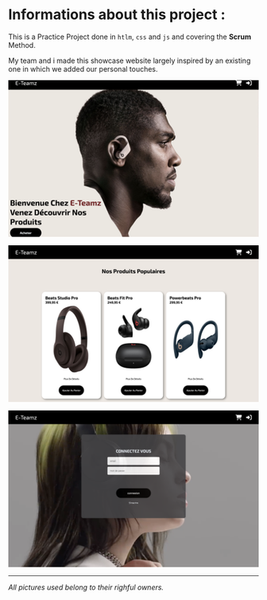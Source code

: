 # Informations about this project :

This is a Practice Project done in `htlm`, `css` and `js` and covering the **Scrum** Method.

My team and i made this showcase website largely inspired by an existing one in which we added our personal touches.


![index preview](./preview/index-preview.png)

![products preview](./preview/products-preview.png)

![login preview](./preview/login-preview.png)


---------------------------

_All pictures used belong to their righful owners._